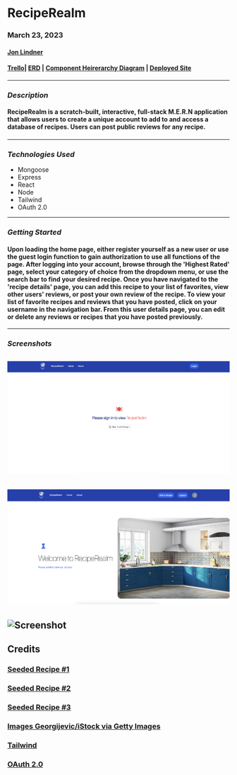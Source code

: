 # RecipeRealm

### **March 23, 2023**

#### [Jon Lindner ](https://www.linkedin.com/in/jon-lindner-807847183/)

#### [Trello](https://trello.com/b/vSYUEiE6/reciperealm)| [ERD](https://lucid.app/lucidchart/6e7de7d0-9822-4d73-aba6-8d4fb074b0ab/edit?viewport_loc=-93%2C172%2C1454%2C688%2C0_0&invitationId=inv_32a57dfb-5d87-422c-9758-edbfd0f415f0) | [Component Heirerarchy Diagram](https://lucid.app/lucidchart/0f7214e5-9fa0-433e-b31a-daaf304029be/edit?beaconFlowId=B863AEEC0899D5CB&invitationId=inv_5fa7d33a-8083-43e6-8cfd-842732bc8d76&page=0_0#) | [Deployed Site](https://reciperealm.herokuapp.com/)

---

### **_Description_**

#### RecipeRealm is a scratch-built, interactive, full-stack M.E.R.N application that allows users to create a unique account to add to and access a database of recipes. Users can post public reviews for any recipe.

####

---

### **_*Technologies Used*_**

- Mongoose
- Express
- React
- Node
- Tailwind
- OAuth 2.0

---

### **_Getting Started_**

#### Upon loading the home page, either register yourself as a new user or use the guest login function to gain authorization to use all functions of the page. After logging into your account, browse through the 'Highest Rated' page, select your category of choice from the dropdown menu, or use the search bar to find your desired recipe. Once you have navigated to the 'recipe details' page, you can add this recipe to your list of favorites, view other users' reviews, or post your own review of the recipe. To view your list of favorite recipes and reviews that you have posted, click on your username in the navigation bar. From this user details page, you can edit or delete any reviews or recipes that you have posted previously.

---

### **_Screenshots_**

## ![Screenshot](Images/Screenshot1.png)

## ![Screenshot](Images/Screenshot2.png)

## ![Screenshot](Images/Screenshot3.png)

## **Credits**

### [Seeded Recipe #1](https://preppykitchen.com/chicken-piccata/)

### [Seeded Recipe #2](https://satyamskitchen.com/recipe/thai-panang-chicken-curry/)

### [Seeded Recipe #3](https://basicswithbabish.co/basicsepisodes/pizza-dough)

### [Images Georgijevic/iStock via Getty Images](google.com/images)

### [Tailwind](https://tailwindcss.com/)

### [OAuth 2.0](https://developers.google.com/identity/protocols/oauth2)

